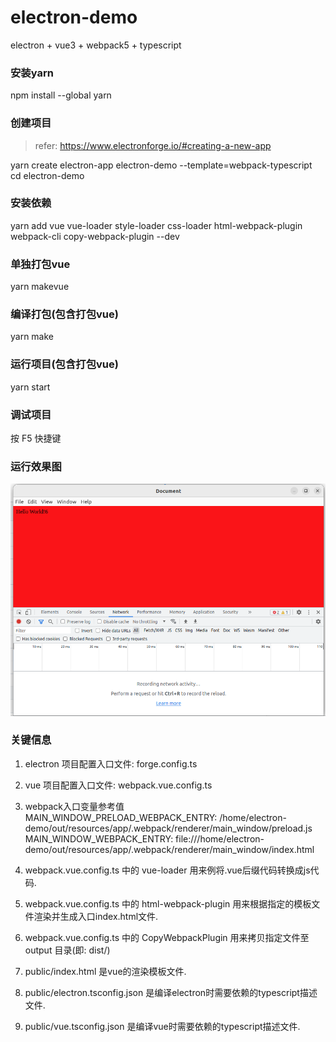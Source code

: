 # electron-demo
electron + vue3 + webpack5 + typescript 

### 安装yarn
npm install --global yarn

### 创建项目
> refer: https://www.electronforge.io/#creating-a-new-app    

yarn create electron-app electron-demo --template=webpack-typescript    
cd electron-demo

### 安装依赖
yarn add vue vue-loader style-loader css-loader html-webpack-plugin webpack-cli copy-webpack-plugin --dev

### 单独打包vue
yarn makevue

### 编译打包(包含打包vue)
yarn make

### 运行项目(包含打包vue)
yarn start

### 调试项目
按 F5 快捷键

### 运行效果图
![demo.png](./assets/demo.png)

### 关键信息

1. electron 项目配置入口文件: forge.config.ts  
2. vue 项目配置入口文件: webpack.vue.config.ts  
3. webpack入口变量参考值  
   MAIN_WINDOW_PRELOAD_WEBPACK_ENTRY:  /home/electron-demo/out/resources/app/.webpack/renderer/main_window/preload.js  
   MAIN_WINDOW_WEBPACK_ENTRY:  file:///home/electron-demo/out/resources/app/.webpack/renderer/main_window/index.html  

4. webpack.vue.config.ts 中的 vue-loader 用来例将.vue后缀代码转换成js代码.  
5. webpack.vue.config.ts 中的 html-webpack-plugin 用来根据指定的模板文件渲染并生成入口index.html文件.  
6. webpack.vue.config.ts 中的 CopyWebpackPlugin 用来拷贝指定文件至 output 目录(即: dist/)  

7. public/index.html 是vue的渲染模板文件.  
8. public/electron.tsconfig.json 是编译electron时需要依赖的typescript描述文件.  
9. public/vue.tsconfig.json 是编译vue时需要依赖的typescript描述文件.    

